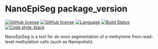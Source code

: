 # NanoEpiSeg __package_version__

[![GitHub license](https://img.shields.io/github/license/snajder-r/nanoepiseg.svg)](https://github.com/snajder-r/nanoepiseg/blob/master/LICENSE)
[![GitHub license](https://img.shields.io/github/license/snajder-r/nanoepiseg)](https://github.com/snajder-r/nanoepiseg/blob/master/LICENSE)
[![Language](https://img.shields.io/badge/Language-Python3.7+-yellow.svg)](https://www.python.org/)
[![Build Status](https://travis-ci.com/snajder-r/nanoepiseg.svg?branch=main)](https://travis-ci.com/snajder-r/nanoepiseg)
[![Code style: black](https://img.shields.io/badge/code%20style-black-black.svg?style=flat)](https://github.com/snajder-r/black "Black (modified)")

NanoEpiSeg is a tool for *de novo* segmentation of  a methylome from read-level methylation calls (such as Nanopolish).